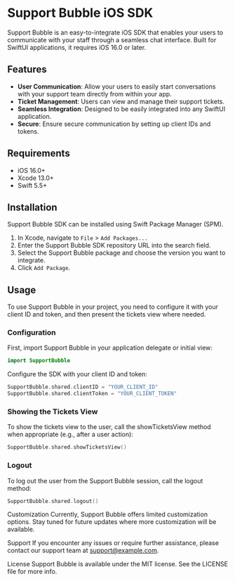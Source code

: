 # Support Bubble iOS SDK

Support Bubble is an easy-to-integrate iOS SDK that enables your users to communicate with your staff through a seamless chat interface. Built for SwiftUI applications, it requires iOS 16.0 or later.

## Features

- **User Communication**: Allow your users to easily start conversations with your support team directly from within your app.
- **Ticket Management**: Users can view and manage their support tickets.
- **Seamless Integration**: Designed to be easily integrated into any SwiftUI application.
- **Secure**: Ensure secure communication by setting up client IDs and tokens.

## Requirements

- iOS 16.0+
- Xcode 13.0+
- Swift 5.5+

## Installation

Support Bubble SDK can be installed using Swift Package Manager (SPM).

1. In Xcode, navigate to `File` > `Add Packages...`
2. Enter the Support Bubble SDK repository URL into the search field.
3. Select the Support Bubble package and choose the version you want to integrate.
4. Click `Add Package`.

## Usage

To use Support Bubble in your project, you need to configure it with your client ID and token, and then present the tickets view where needed.

### Configuration

First, import Support Bubble in your application delegate or initial view:

```swift
import SupportBubble
```

Configure the SDK with your client ID and token:

```swift
SupportBubble.shared.clientID = "YOUR_CLIENT_ID"
SupportBubble.shared.clientToken = "YOUR_CLIENT_TOKEN"
```

### Showing the Tickets View
To show the tickets view to the user, call the showTicketsView method when appropriate (e.g., after a user action):

```swift
SupportBubble.shared.showTicketsView()
```

### Logout
To log out the user from the Support Bubble session, call the logout method:

```swift
SupportBubble.shared.logout()
```

Customization
Currently, Support Bubble offers limited customization options. Stay tuned for future updates where more customization will be available.

Support
If you encounter any issues or require further assistance, please contact our support team at support@example.com.

License
Support Bubble is available under the MIT license. See the LICENSE file for more info.
